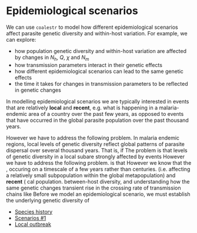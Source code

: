 # Epidemiological scenarios

We can use `coalestr` to model how different epidemiological scenarios affect parasite genetic diversity and within-host variation.  For example, we can explore:

* how population genetic diversity and within-host variation are affected by changes in $N_h$, $Q$, $\chi$ and $N_m$
* how transmission parameters interact in their genetic effects
* how different epidemiological scenarios can lead to the same genetic effects
* the time it takes for changes in transmission parameters to be reflected in genetic changes

In modelling epidemiological scenarios we are typically interested in events that are relatively **local** and **recent**, e.g. what is happening in a malaria-endemic area of a country over the past few years, as opposed to events that have occurred in the global parasite population over the past thousand years.

However we have to address the following problem.  In malaria endemic regions, local levels of genetic diversity reflect global patterns of parasite dispersal over several thousand years. That is, if  The problem is that levels of genetic diversity in a local subare strongly affected by events However we have to address the following problem.   is that However we know that the  , occuring on a timescale of a few years rather than centuries.  (i.e. affecting a relatively small subpopulation within the global metapopulation) and **recent** ( cal population.  between-host diversity, and understanding how the same genetic changes   transient rise in the crossing rate of transmission chains like Before we model an epidemiological scenario, we must establish the underlying genetic diversity of 

- [Species history](species_history.ipynb)
- [Scenarios #1](scenario_1.ipynb)
- [Local outbreak](local_outbreak.ipynb)

